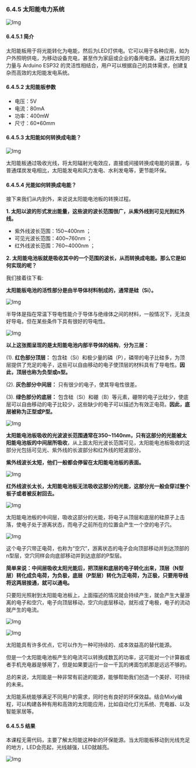 ### 6.4.5 太阳能电力系统

![Img](../media/cou51.png)

#### 6.4.5.1 简介

太阳能板用于将光能转化为电能，然后为LED灯供电。它可以用于各种应用，如为户外照明供电，为移动设备充电，甚至作为家庭或企业的备用电源。通过将太阳的力量与 Arduino ESP32 的灵活性相结合，用户可以根据自己的具体需求，创建复杂而高效的太阳能发电系统。

#### 6.4.5.2 太阳能板参数

- 电压：5V
- 电流：80mA
- 功率：400mW
- 尺寸：60*60mm

#### 6.4.5.3 太阳能如何转换成电能？

![Img](../media/cou52.png)

太阳能板通过吸收光线，将太阳辐射光电效应，直接或间接转换成电能的装置，与普通煤炭发电相比，太阳能发电和风力发电、水利发电等，更节能环保。

#### 6.4.5.4 光能如何转换成电能？

接下来我们从内到外，来说说太阳能电池板的转换过程。

**1\. 太阳以波的形式发出能量，这些波的波长范围很广，从紫外线到可见光到红外线。**

- 紫外线波长范围：150~400nm ；
- 可见光波长范围：400~760nm ；
- 红外线波长范围：760~4000nm ；

**2\. 太阳能电池板就是吸收其中的一个范围的波长，从而转换成电能。那么它是如何实现的呢？**

我们接着往下看:

**太阳能板电池的活性部分是由半导体材料制成的，通常是硅（Si）。**

![Img](../media/cou53.png)

半导体是指在常温下导电性能介于导体与绝缘体之间的材料，一般情况下，无法良好导电，但在某些条件下具有很好的导电性。

![Img](../media/cou54.png)

**以上这张图呈现的是太阳能电池内部半导体的结构**，**分为三层：**

(1). **红色部分顶层：** 包含硅（Si）和极少量的磷（P），磷带的电子比硅多，为顶层提供了充足的电子，这些可以自由移动的电子使顶层的材料具有了导电性。**因此，顶层也称为负型或n型。**

(2). **灰色部分中间层：** 只有很少的电子，使其导电性很差。

(3). **绿色部分的底层：** 包含硅（Si）和硼（B）等元素，硼带的电子比硅少，使底层可以自由移动的电子比较少，这些缺少的电子可以描述为有效正电荷。**因此，底层被称为正型或P型。**

![Img](../media/cou55.png)

**太阳能电池板吸收的光波波长范围通常在350~1140nm，只有这部分的光能被太阳能电池板的中间层所吸收**，从上面太阳光波长范围可见，太阳能电池板吸收的这部分光包括可见光、紫外线的长波部分和红外线的短波部分。

**紫外线波长太短，他们一般都会停留在太阳能电池板的表面。**

![Img](../media/cou56.png)

**红外线波长太长，太阳能电池板无法吸收这部分的光能，这部分光一般会穿过整个板子或者被反射回去。**

![Img](../media/cou57.png)

太阳能电池板的中间层，吸收这部分的光能，将电子从顶层和底层的硅原子上击落，使电子处于游离状态，而电子之前所在的位置会产生一个空的电子穴。

![Img](../media/cou58.gif)

这个电子穴带正电荷，也称为“空穴”，游离状态的电子会向顶部移动并到达顶部的n型层，空穴同样会向底部移动并到达底部的P型层。

**简单来说：中间层吸收太阳光能后，把顶层和底层的电子转化出来，顶层（N型层）转化成负电荷，为负极，底层（P型层）转化为正电荷，为正极，只要用导线将这两层接通，就可以通电。**


只要阳光照射到太阳能电池板上，上面描述的情况就会持续产生，就会产生大量游离的电子和空穴，电子向顶层移动，空穴向底层移动，就形成了电极，电子的流动就产生的电流。

![Img](../media/cou59.gif)

![Img](../media/cou510.png)

太阳能具有许多优点，它可以作为一种可持续的、成本效益高的替代能源。

但是一个太阳能电池板产生的电流可以转换成数瓦的功率，这可能对一个计算器或者手机充电器是够用了，但是如果要运行一台一千瓦的烤面包机那是远远不够的。

总的来说，太阳能是一种非常有前途的能源，能够帮助我们创造一个美好、可持续的未来。

太阳能系统能够满足不同用户的需求，同时也有良好的环保效益。结合Mixly编程，可以构建各种有用和高效的太阳能应用，比如自动化灯光系统、充电器、以及智能家居等。

#### 6.4.5.5 结果

本课程无需代码，主要了解太阳能这种新的环保能源。当太阳能板移动到光线充足的地方，LED会亮起，光线越强，LED就越亮。

![Img](../media/solar-light.gif)